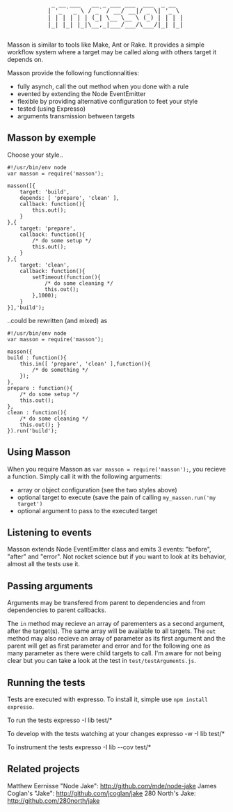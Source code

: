 
<pre>
            _ __ ___   __ _ ___ ___  ___  _ __  
           | '_ ` _ \ / _` / __/ __|/ _ \| '_ \ 
           | | | | | | (_| \__ \__ \ (_) | | | |
           |_| |_| |_|\__,_|___/___/\___/|_| |_|

</pre>

Masson is similar to tools like Make, Ant or Rake. It provides a simple workflow system where a target may be called along with others target it depends on.

Masson provide the following functionnalities:
-   fully asynch, call the out method when you done with a rule
-   evented by extending the Node EventEmitter
-   flexible by providing alternative configuration to feet your style
-   tested (using Expresso)
-   arguments transmission between targets

Masson by exemple
----------------

Choose your style..

	#!/usr/bin/env node
	var masson = require('masson');
	
	masson([{
		target: 'build',
		depends: [ 'prepare', 'clean' ],
		callback: function(){
			this.out();
		}
	},{
		target: 'prepare',
		callback: function(){
			/* do some setup */
			this.out();
		}
	},{
		target: 'clean',
		callback: function(){
			setTimeout(function(){
				/* do some cleaning */
				this.out();
			},1000);
		}
	}],'build');

..could be rewritten (and mixed) as

	#!/usr/bin/env node
	var masson = require('masson');
	
	masson({
	build : function(){
		this.in([ 'prepare', 'clean' ],function(){
			/* do something */ 
		});
	},
	prepare : function(){
		/* do some setup */
		this.out();
	},
	clean : function(){
		/* do some cleaning */
		this.out(); }
	}).run('build');

Using Masson
------------

When you require Masson as `var masson = require('masson');`, you recieve a function. Simply call it with the following arguments:
-   array or object configuration (see the two styles above)
-   optional target to execute (save the pain of calling `my_masson.run('my target')`
-   optional argument to pass to the executed target

Listening to events
-------------------

Masson extends Node EventEmitter class and emits 3 events: "before", "after" and "error". Not rocket science but if you want to look at its behavior, almost all the tests use it.

Passing arguments
-----------------

Arguments may be transfered from parent to dependencies and from dependencies to parent callbacks.

The `in` method may recieve an array of parementers as a second argument, after the target(s). The same array will be available to all targets. The `out` method may also recieve an array of parameter as its first argument and the parent will get as first parameter and error and for the following one as many parameter as there were child targets to call. I'm aware for not being clear but you can take a look at the test in `test/testArguments.js`.

Running the tests
-----------------

Tests are executed with expresso. To install it, simple use `npm install expresso`.

To run the tests
	expresso -I lib test/*

To develop with the tests watching at your changes
	expresso -w -I lib test/*

To instrument the tests
	expresso -I lib --cov test/*

Related projects
----------------

Matthew Eernisse "Node Jake": <http://github.com/mde/node-jake>
James Coglan's "Jake": <http://github.com/jcoglan/jake>
280 North's Jake: <http://github.com/280north/jake>

